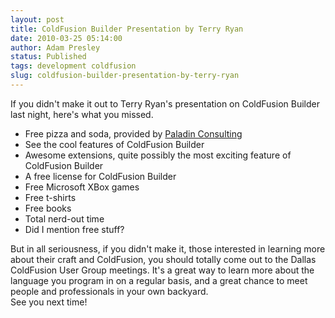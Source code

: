 ```yaml
---
layout: post
title: ColdFusion Builder Presentation by Terry Ryan
date: 2010-03-25 05:14:00
author: Adam Presley
status: Published
tags: development coldfusion
slug: coldfusion-builder-presentation-by-terry-ryan
---
```

If you didn't make it out to Terry Ryan's presentation on ColdFusion
Builder last night, here's what you missed.

* Free pizza and soda, provided by [Paladin Consulting](http://www.paladin-inc.com/)
* See the cool features of ColdFusion Builder
* Awesome extensions, quite possibly the most exciting feature of ColdFusion Builder
* A free license for ColdFusion Builder
* Free Microsoft XBox games
* Free t-shirts
* Free books
* Total nerd-out time
* Did I mention free stuff?

But in all seriousness, if you didn't make it, those interested in
learning more about their craft and ColdFusion, you should totally come
out to the Dallas ColdFusion User Group meetings. It's a great way to
learn more about the language you program in on a regular basis, and a
great chance to meet people and professionals in your own backyard.   
See you next time!
